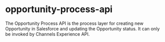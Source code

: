 # opportunity-process-api
The Opportunity Process API is the process layer for creating new Opportunity in Salesforce and updating the Opportunity status. It can only be invoked by Channels Experience API.
